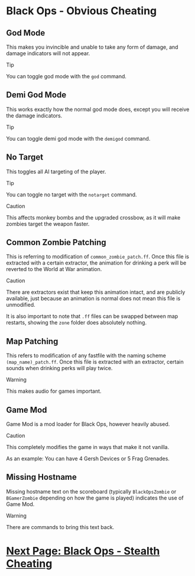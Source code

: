 # Black Ops - Obvious Cheating

## God Mode
This makes you invincible and unable to take any form of damage, and damage indicators will not appear.

> [!TIP]
> You can toggle god mode with the `god` command.

## Demi God Mode
This works exactly how the normal god mode does, except you will receive the damage indicators.

> [!TIP]
> You can toggle demi god mode with the `demigod` command.

## No Target
This toggles all AI targeting of the player.

> [!TIP]
> You can toggle no target with the `notarget` command.

> [!CAUTION]
> This affects monkey bombs and the upgraded crossbow, as it will make zombies target the weapon faster.

## Common Zombie Patching
This is referring to modification of `common_zombie_patch.ff`. Once this file is extracted with a certain extractor, the animation for drinking a perk will be reverted to the World at War animation.

> [!CAUTION]
> There are extractors exist that keep this animation intact, and are publicly available, just because an animation is normal does not mean this file is unmodified.
>
> It is also important to note that `.ff` files can be swapped between map restarts, showing the `zone` folder does absolutely nothing.

## Map Patching
This refers to modification of any fastfile with the naming scheme `(map_name)_patch.ff`. Once this file is extracted with an extractor, certain sounds when drinking perks will play twice.

> [!WARNING]
> This makes audio for games important.

## Game Mod
Game Mod is a mod loader for Black Ops, however heavily abused.

> [!CAUTION]
> This completely modifies the game in ways that make it not vanilla.
> 
> As an example: You can have 4 Gersh Devices or 5 Frag Grenades.

## Missing Hostname
Missing hostname text on the scoreboard (typically `BlackOpsZombie` or `BGamerZombie` depending on how the game is played) indicates the use of Game Mod.

> [!WARNING]
> There are commands to bring this text back.

# [Next Page: Black Ops - Stealth Cheating](./Stealth-Cheating.md)